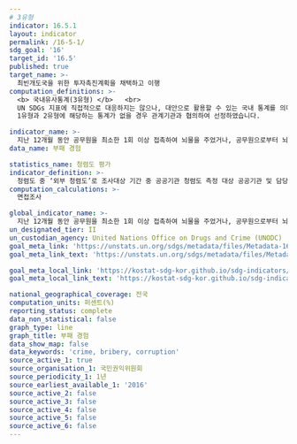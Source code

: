 ```yaml
---
# 3유형
indicator: 16.5.1
layout: indicator
permalink: /16-5-1/
sdg_goal: '16'
target_id: '16.5'
published: true
target_name: >-
  최빈개도국을 위한 투자촉진계획을 채택하고 이행
computation_definitions: >-
  <b> 국내유사통계(3유형) </b>   <br>
  UN SDGs 지표에 직접적으로 대응하지는 않으나, 대안으로 활용할 수 있는 국내 통계를 의미합니다.    <br> 
  1유형과 2유형에 해당하는 통계가 없을 경우 관계기관과 협의하여 선정하였습니다.  

indicator_name: >-
  지난 12개월 동안 공무원을 최소한 1회 이상 접촉하여 뇌물을 주었거나, 공무원으로부터 뇌물을 요구 받았던 인구 비율
data_name: 부패 경험 

statistics_name: 청렴도 평가
indicator_definition: >-
  청렴도 중 ‘외부 청렴도’로 조사대상 기간 중 공공기관 청렴도 측정 대상 공공기관 및 담당자와 직접 접촉한 경험이 있는 국민 중 부패 경험을 측정 
computation_calculations: >-
  면접조사 

global_indicator_name: >-
  지난 12개월 동안 공무원을 최소한 1회 이상 접촉하여 뇌물을 주었거나, 공무원으로부터 뇌물을 요구 받았던 인구 비율
un_designated_tier: II
un_custodian_agency: United Nations Office on Drugs and Crime (UNODC)
goal_meta_link: 'https://unstats.un.org/sdgs/metadata/files/Metadata-16-05-01.pdf'
goal_meta_link_text: 'https://unstats.un.org/sdgs/metadata/files/Metadata-16-05-01.pdf'

goal_meta_local_link: 'https://kostat-sdg-kor.github.io/sdg-indicators/public/data/Metadata-16-05-01_KOR.pdf'
goal_meta_local_link_text: 'https://kostat-sdg-kor.github.io/sdg-indicators/public/data/Metadata-16-05-01_KOR.pdf'

national_geographical_coverage: 전국
computation_units: 퍼센트(%)
reporting_status: complete
data_non_statistical: false
graph_type: line
graph_title: 부패 경험
data_show_map: false
data_keywords: 'crime, bribery, corruption'
source_active_1: true
source_organisation_1: 국민권익위원회 
source_periodicity_1: 1년
source_earliest_available_1: '2016'
source_active_2: false
source_active_3: false
source_active_4: false
source_active_5: false
source_active_6: false
---
```

